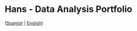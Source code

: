 # Hans - Data Analysis Portfolio 
([Spanish](https://github.com/HansAllTech/Hans_Data_Analysis_Portfolio/blob/main/Proyectos.md#tabla-de-contenido-es--en) | [English](https://github.com/HansAllTech/Hans_Data_Analysis_Portfolio/blob/main/Projects.md#table-of-content-es--en))                                                         
                                                                                                                                                                            
                                                                                                 
                                                                                                                                         
                                                                                                                 
                                                                                              
                                                            
                                                                                       
                              
                   
             
       
       
  
